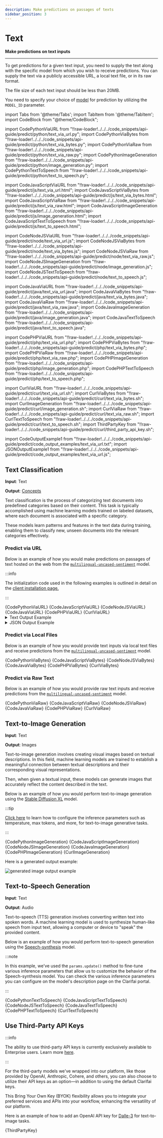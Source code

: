 ```yaml
---
description: Make predictions on passages of texts
sidebar_position: 3
---
```


# Text

**Make predictions on text inputs**
<hr />

To get predictions for a given text input, you need to supply the text along with the specific model from which you wish to receive predictions. You can supply the text via a publicly accessible URL, a local text file, or in its raw format. 

The file size of each text input should be less than 20MB.

You need to specify your choice of [model](https://clarifai.com/explore/models?filterData=%5B%7B%22field%22%3A%22input_fields%22%2C%22value%22%3A%5B%22text%22%5D%7D%5D&page=1&perPage=24) for prediction by utilizing the `MODEL_ID` parameter.

import Tabs from '@theme/Tabs';
import TabItem from '@theme/TabItem';
import CodeBlock from "@theme/CodeBlock";

import CodePythonViaURL from "!!raw-loader!../../../code_snippets/api-guide/predict/python/text_via_url.py";
import CodePythonViaBytes from "!!raw-loader!../../../code_snippets/api-guide/predict/python/text_via_bytes.py";
import CodePythonViaRaw from "!!raw-loader!../../../code_snippets/api-guide/predict/python/text_via_raw.py";
import CodePythonImageGeneration from "!!raw-loader!../../../code_snippets/api-guide/predict/python/image_generation.py";
import CodePythonTextToSpeech from "!!raw-loader!../../../code_snippets/api-guide/predict/python/text_to_speech.py";

import CodeJavaScriptViaURL from "!!raw-loader!../../../code_snippets/api-guide/predict/js/text_via_url.html";
import CodeJavaScriptViaBytes from "!!raw-loader!../../../code_snippets/api-guide/predict/js/text_via_bytes.html";
import CodeJavaScriptViaRaw from "!!raw-loader!../../../code_snippets/api-guide/predict/js/text_via_raw.html";
import CodeJavaScriptImageGeneration from "!!raw-loader!../../../code_snippets/api-guide/predict/js/image_generation.html";
import CodeJavaScriptTextToSpeech from "!!raw-loader!../../../code_snippets/api-guide/predict/js/text_to_speech.html";

import CodeNodeJSViaURL from "!!raw-loader!../../../code_snippets/api-guide/predict/node/text_via_url.js";
import CodeNodeJSViaBytes from "!!raw-loader!../../../code_snippets/api-guide/predict/node/text_via_bytes.js";
import CodeNodeJSViaRaw from "!!raw-loader!../../../code_snippets/api-guide/predict/node/text_via_raw.js";
import CodeNodeJSImageGeneration from "!!raw-loader!../../../code_snippets/api-guide/predict/node/image_generation.js";
import CodeNodeJSTextToSpeech from "!!raw-loader!../../../code_snippets/api-guide/predict/node/text_to_speech.js";

import CodeJavaViaURL from "!!raw-loader!../../../code_snippets/api-guide/predict/java/text_via_url.java";
import CodeJavaViaBytes from "!!raw-loader!../../../code_snippets/api-guide/predict/java/text_via_bytes.java";
import CodeJavaViaRaw from "!!raw-loader!../../../code_snippets/api-guide/predict/java/text_via_raw.java";
import CodeJavaImageGeneration from "!!raw-loader!../../../code_snippets/api-guide/predict/java/image_generation.java";
import CodeJavaTextToSpeech from "!!raw-loader!../../../code_snippets/api-guide/predict/java/text_to_speech.java";

import CodePHPViaURL from "!!raw-loader!../../../code_snippets/api-guide/predict/php/text_via_url.php";
import CodePHPViaBytes from "!!raw-loader!../../../code_snippets/api-guide/predict/php/text_via_bytes.php";
import CodePHPViaRaw from "!!raw-loader!../../../code_snippets/api-guide/predict/php/text_via_raw.php";
import CodePHPImageGeneration from "!!raw-loader!../../../code_snippets/api-guide/predict/php/image_generation.php";
import CodePHPTextToSpeech from "!!raw-loader!../../../code_snippets/api-guide/predict/php/text_to_speech.php";

import CurlViaURL from "!!raw-loader!../../../code_snippets/api-guide/predict/curl/text_via_url.sh";
import CurlViaBytes from "!!raw-loader!../../../code_snippets/api-guide/predict/curl/text_via_bytes.sh";
import CurlImageGeneration from "!!raw-loader!../../../code_snippets/api-guide/predict/curl/image_generation.sh";
import CurlViaRaw from "!!raw-loader!../../../code_snippets/api-guide/predict/curl/text_via_raw.sh";
import CurlTextToSpeech from "!!raw-loader!../../../code_snippets/api-guide/predict/curl/text_to_speech.sh";
import ThirdPartyKey from "!!raw-loader!../../../code_snippets/api-guide/predict/curl/third_party_api_key.sh";

import CodeOutputExample1 from "!!raw-loader!../../../code_snippets/api-guide/predict/code_output_examples/text_via_url.txt";
import JSONOutputExample1 from "!!raw-loader!../../../code_snippets/api-guide/predict/code_output_examples/text_via_url.js";

## Text Classification

**Input**: Text

**Output**: [Concepts](https://docs.clarifai.com/portal-guide/concepts/create-get-update-delete)

Text classification is the process of categorizing text documents into predefined categories based on their content. This task is typically accomplished using machine learning models trained on labeled datasets, where each document is associated with a specific category. 

These models learn patterns and features in the text data during training, enabling them to classify new, unseen documents into the relevant categories effectively.

### Predict via URL 

Below is an example of how you would make predictions on passages of text hosted on the web from the [`multilingual-uncased-sentiment`](https://clarifai.com/nlptownres/text-classification/models/multilingual-uncased-sentiment) model. 

:::info

The initialization code used in the following examples is outlined in detail on the [client installation page.](https://docs.clarifai.com/api-guide/api-overview/api-clients/#client-installation-instructions)

:::

<Tabs>
<TabItem value="python" label="Python">
    <CodeBlock className="language-python">{CodePythonViaURL}</CodeBlock>
</TabItem>

<TabItem value="js_rest" label="JavaScript (REST)">
   <CodeBlock className="language-javascript">{CodeJavaScriptViaURL}</CodeBlock>
</TabItem>

<TabItem value="nodejs" label="NodeJS">
   <CodeBlock className="language-javascript">{CodeNodeJSViaURL}</CodeBlock>
</TabItem>

<TabItem value="java" label="Java">
   <CodeBlock className="language-java">{CodeJavaViaURL}</CodeBlock>
</TabItem>

<TabItem value="php" label="PHP">
   <CodeBlock className="language-php">{CodePHPViaURL}</CodeBlock>
</TabItem>

<TabItem value="curl" label="cURL">
    <CodeBlock className="language-bash">{CurlViaURL}</CodeBlock>
</TabItem>

</Tabs>

<details>
  <summary>Text Output Example</summary>
    <CodeBlock className="language-text">{CodeOutputExample1}</CodeBlock>
</details>

<details>
  <summary>JSON Output Example</summary>
    <CodeBlock className="language-javascript">{JSONOutputExample1}</CodeBlock>
</details>

### Predict via Local Files

Below is an example of how you would provide text inputs via local text files and receive predictions from the [`multilingual-uncased-sentiment`](https://clarifai.com/nlptownres/text-classification/models/multilingual-uncased-sentiment) model. 

<Tabs>

<TabItem value="python" label="Python">
    <CodeBlock className="language-python">{CodePythonViaBytes}</CodeBlock>
</TabItem>

<TabItem value="js_rest" label="JavaScript (REST)">
   <CodeBlock className="language-javascript">{CodeJavaScriptViaBytes}</CodeBlock>
</TabItem>

<TabItem value="nodejs" label="NodeJS">
   <CodeBlock className="language-javascript">{CodeNodeJSViaBytes}</CodeBlock>
</TabItem>

<TabItem value="java" label="Java">
    <CodeBlock className="language-java">{CodeJavaViaBytes}</CodeBlock>
</TabItem>

<TabItem value="php" label="PHP">
    <CodeBlock className="language-php">{CodePHPViaBytes}</CodeBlock>
</TabItem>

<TabItem value="curl" label="cURL">
    <CodeBlock className="language-bash">{CurlViaBytes}</CodeBlock>
</TabItem>

</Tabs>


### Predict via Raw Text

Below is an example of how you would provide raw text inputs and receive predictions from the [`multilingual-uncased-sentiment`](https://clarifai.com/nlptownres/text-classification/models/multilingual-uncased-sentiment) model. 

<Tabs>
<TabItem value="python" label="Python">
    <CodeBlock className="language-python">{CodePythonViaRaw}</CodeBlock>
</TabItem>

<TabItem value="js_rest" label="JavaScript (REST)">
   <CodeBlock className="language-javascript">{CodeJavaScriptViaRaw}</CodeBlock>
</TabItem>

<TabItem value="nodejs" label="NodeJS">
   <CodeBlock className="language-javascript">{CodeNodeJSViaRaw}</CodeBlock>
</TabItem>

<TabItem value="java" label="Java">
   <CodeBlock className="language-java">{CodeJavaViaRaw}</CodeBlock>
</TabItem>

<TabItem value="php" label="PHP">
   <CodeBlock className="language-php">{CodePHPViaRaw}</CodeBlock>
</TabItem>

<TabItem value="curl" label="cURL">
    <CodeBlock className="language-bash">{CurlViaRaw}</CodeBlock>
</TabItem>

</Tabs>

## Text-to-Image Generation

**Input**: Text

**Output**: Images

Text-to-image generation involves creating visual images based on textual descriptions. In this field, machine learning models are trained to establish a meaningful connection between textual descriptions and their corresponding visual representations. 

Then, when given a textual input, these models can generate images that accurately reflect the content described in the text.

Below is an example of how you would perform text-to-image generation using the [Stable Diffusion XL](https://clarifai.com/stability-ai/stable-diffusion-2/models/stable-diffusion-xl) model.

:::tip

[Click here](https://docs.clarifai.com/api-guide/predict/llms/#use-hyperparameters-to-customize-llms) to learn how to configure the inference parameters such as temperature, max tokens, and more, for text-to-image generative tasks. 

:::

<Tabs>

<TabItem value="python" label="Python">
    <CodeBlock className="language-python">{CodePythonImageGeneration}</CodeBlock>
</TabItem>

<TabItem value="js_rest" label="JavaScript (REST)">
   <CodeBlock className="language-javascript">{CodeJavaScriptImageGeneration}</CodeBlock>
</TabItem>

<TabItem value="nodejs" label="NodeJS">
   <CodeBlock className="language-javascript">{CodeNodeJSImageGeneration}</CodeBlock>
</TabItem>

<TabItem value="java" label="Java">
   <CodeBlock className="language-java">{CodeJavaImageGeneration}</CodeBlock>
</TabItem>

<TabItem value="php" label="PHP">
   <CodeBlock className="language-php">{CodePHPImageGeneration}</CodeBlock>
</TabItem>

<TabItem value="curl" label="cURL">
    <CodeBlock className="language-bash">{CurlImageGeneration}</CodeBlock>
</TabItem>

</Tabs>

Here is a generated output example:

![generated image output example](/img/others/gen-image_200.jpg)

## Text-to-Speech Generation

**Input**: Text

**Output**: Audio

Text-to-speech (TTS) generation involves converting written text into spoken words. A machine learning model is used to synthesize human-like speech from input text, allowing a computer or device to "speak" the provided content.

Below is an example of how you would perform text-to-speech generation using the [Speech-synthesis](https://clarifai.com/eleven-labs/audio-generation/models/speech-synthesis) model.

:::note

In this example, we've used the `params.update()` method to fine-tune various inference parameters that allow us to customize the behavior of the Speech-synthesis model. You can check the various inference parameters you can configure on the model's description page on the Clarifai portal.

:::

<Tabs>

<TabItem value="python" label="Python">
    <CodeBlock className="language-python">{CodePythonTextToSpeech}</CodeBlock>
</TabItem>

<TabItem value="js_rest" label="JavaScript (REST)">
   <CodeBlock className="language-javascript">{CodeJavaScriptTextToSpeech}</CodeBlock>
</TabItem>

<TabItem value="nodejs" label="NodeJS">
   <CodeBlock className="language-javascript">{CodeNodeJSTextToSpeech}</CodeBlock>
</TabItem>

<TabItem value="java" label="Java">
   <CodeBlock className="language-java">{CodeJavaTextToSpeech}</CodeBlock>
</TabItem>

<TabItem value="php" label="PHP">
   <CodeBlock className="language-php">{CodePHPTextToSpeech}</CodeBlock>
</TabItem>

<TabItem value="curl" label="cURL">
    <CodeBlock className="language-bash">{CurlTextToSpeech}</CodeBlock>
</TabItem>

</Tabs>

## Use Third-Party API Keys 

:::info

The ability to use third-party API keys is currently exclusively available to Enterprise users. Learn more [here](https://www.clarifai.com/pricing). 

:::

For the third-party models we've wrapped into our platform, like those provided by OpenAI, Anthropic, Cohere, and others, you can also choose to utilize their API keys as an option—in addition to using the default Clarifai keys. 

This Bring Your Own Key (BYOK) flexibility allows you to integrate your preferred services and APIs into your workflow, enhancing the versatility of our platform.

Here is an example of how to add an OpenAI API key for [Dalle-3](https://clarifai.com/openai/dall-e/models/dall-e-3) for text-to-image tasks. 

<Tabs>

<TabItem value="curl" label="cURL">
    <CodeBlock className="language-bash">{ThirdPartyKey}</CodeBlock>
</TabItem>

</Tabs>